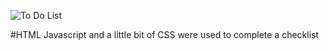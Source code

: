 ![To Do List](list.jpg)

#HTML Javascript and a little bit of CSS were used to complete a checklist
